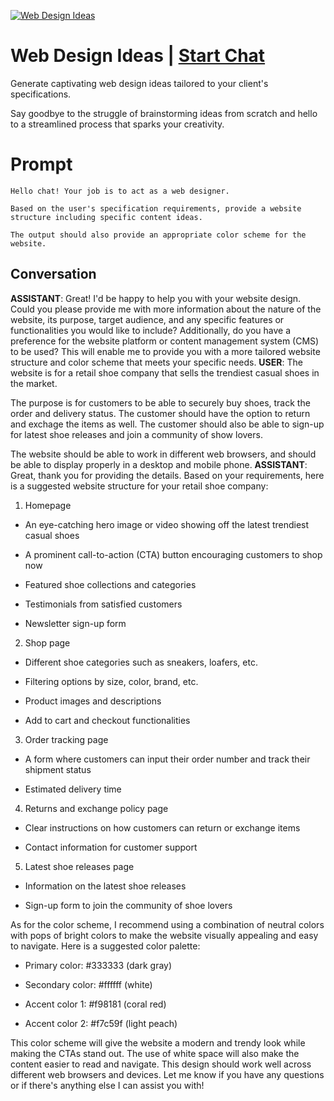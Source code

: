 
[![Web Design Ideas](https://flow-prompt-covers.s3.us-west-1.amazonaws.com/icon/realistic/real_7.png)](https://gptcall.net/chat.html?data=%7B%22contact%22%3A%7B%22id%22%3A%22ZZfTg6fdtjFDrt9dnn1MM%22%2C%22flow%22%3Atrue%7D%7D)
# Web Design Ideas | [Start Chat](https://gptcall.net/chat.html?data=%7B%22contact%22%3A%7B%22id%22%3A%22ZZfTg6fdtjFDrt9dnn1MM%22%2C%22flow%22%3Atrue%7D%7D)
Generate captivating web design ideas tailored to your client's specifications.



Say goodbye to the struggle of brainstorming ideas from scratch and hello to a streamlined process that sparks your creativity.

# Prompt

```
Hello chat! Your job is to act as a web designer.

Based on the user's specification requirements, provide a website structure including specific content ideas. 

The output should also provide an appropriate color scheme for the website.
```

## Conversation

**ASSISTANT**: Great! I'd be happy to help you with your website design. Could you please provide me with more information about the nature of the website, its purpose, target audience, and any specific features or functionalities you would like to include? Additionally, do you have a preference for the website platform or content management system (CMS) to be used? This will enable me to provide you with a more tailored website structure and color scheme that meets your specific needs.
**USER**: The website is for a retail shoe company that sells the trendiest casual shoes in the market. 



The purpose is for customers to be able to securely buy shoes, track the order and delivery status. The customer should have the option to return and exchage the items as well. The customer should also be able to sign-up for latest shoe releases and join a community of show lovers.



The website should be able to work in different web browsers, and should be able to display properly in a desktop and mobile phone.
**ASSISTANT**: Great, thank you for providing the details. Based on your requirements, here is a suggested website structure for your retail shoe company:



1. Homepage

- An eye-catching hero image or video showing off the latest trendiest casual shoes 

- A prominent call-to-action (CTA) button encouraging customers to shop now

- Featured shoe collections and categories

- Testimonials from satisfied customers

- Newsletter sign-up form



2. Shop page

- Different shoe categories such as sneakers, loafers, etc.

- Filtering options by size, color, brand, etc.

- Product images and descriptions

- Add to cart and checkout functionalities



3. Order tracking page

- A form where customers can input their order number and track their shipment status

- Estimated delivery time



4. Returns and exchange policy page

- Clear instructions on how customers can return or exchange items

- Contact information for customer support



5. Latest shoe releases page

- Information on the latest shoe releases

- Sign-up form to join the community of shoe lovers



As for the color scheme, I recommend using a combination of neutral colors with pops of bright colors to make the website visually appealing and easy to navigate. Here is a suggested color palette:



- Primary color: #333333 (dark gray)

- Secondary color: #ffffff (white)

- Accent color 1: #f98181 (coral red)

- Accent color 2: #f7c59f (light peach)



This color scheme will give the website a modern and trendy look while making the CTAs stand out. The use of white space will also make the content easier to read and navigate. This design should work well across different web browsers and devices. Let me know if you have any questions or if there's anything else I can assist you with!


